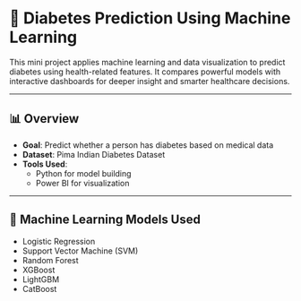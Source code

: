 # 🧠 Diabetes Prediction Using Machine Learning

This mini project applies machine learning and data visualization to predict diabetes using health-related features. It compares powerful models with interactive dashboards for deeper insight and smarter healthcare decisions.

---

## 📊 Overview

- **Goal**: Predict whether a person has diabetes based on medical data
- **Dataset**: Pima Indian Diabetes Dataset
- **Tools Used**:
  - Python for model building
  - Power BI for visualization

---

## 🤖 Machine Learning Models Used

- Logistic Regression  
- Support Vector Machine (SVM)  
- Random Forest  
- XGBoost  
- LightGBM  
- CatBoost  
